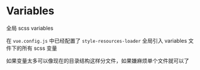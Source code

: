 # Variables

全局 scss variables

在 `vue.config.js` 中已经配置了 `style-resources-loader` 全局引入 variables 文件下的所有 scss 变量

如果变量太多可以像现在的目录结构这样分文件，如果嫌麻烦单个文件就可以了
